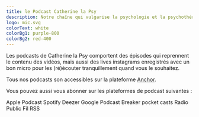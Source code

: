 ```yaml
---
title: le Podcast Catherine la Psy
description: Notre chaîne qui vulgarise la psychologie et la psychothérapie
logo: mic.svg
colorText: white
colorBg1: purple-800
colorBg2: red-400
---
```

Les podcasts de Catherine la Psy comportent des épisodes qui reprennent le contenu des vidéos, mais aussi des lives instagrams enregistrés avec un bon micro pour les (ré)écouter tranquillement quand vous le souhaitez.

Tous nos podcasts son accessibles sur la plateforme [Anchor](https://anchor.fm/catherine-la-psy).

Vous pouvez aussi vous abonner sur les plateformes de podcast suivantes : 

<podcast url="https://podcasts.apple.com/fr/podcast/catherine-la-psy/id1576203089" image="apple_podcast.png" >Apple Podcast</podcast>
<podcast url="https://open.spotify.com/show/2IrqGCu6W3JFyaJvKNwlrB" image="spotify.png" >Spotify</podcast>
<podcast url="https://deezer.com/show/2820522" image="deezer.png" >Deezer</podcast>
<podcast url="https://podcasts.google.com/feed/aHR0cHM6Ly9hbmNob3IuZm0vcy82MzQ2ZDA5NC9wb2RjYXN0L3Jzcw==" image="google_podcasts.png" >Google Podcast</podcast>
<podcast url="https://www.breaker.audio/catherine-la-psy" image="breaker.png" >Breaker</podcast>
<podcast url="https://pca.st/uvj2bfj1" image="pocket_casts.png" >pocket casts</podcast>
<podcast url="https://radiopublic.com/catherine-la-psy-GZm7OJ" image="radiopublic.png" >Radio Public</podcast>
<podcast url="https://anchor.fm/s/6346d094/podcast/rss" image="rss.png" >Fil RSS</podcast>



